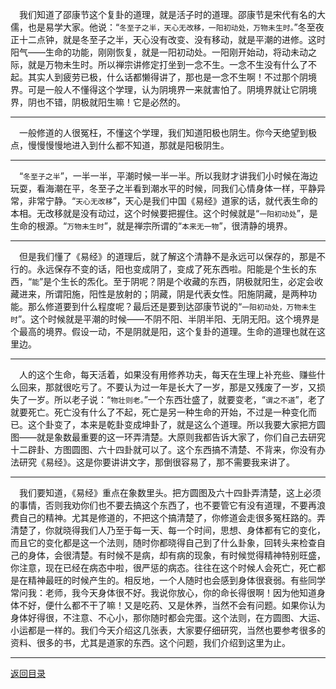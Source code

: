 &emsp;我们知道了邵康节这个复卦的道理，就是活子时的道理。邵康节是宋代有名的大儒，也是易学大家。他说：“``冬至子之半，天心无改移，一阳初动处，万物未生时。``”冬至夜正十二点钟，就是冬至子之半，天心没有改变、没有移动，就是平潮的进修。这时阳气——生命的功能，刚刚恢复，就是一阳初动处。一阳刚开始动，将动未动之际，就是万物未生时。所以禅宗讲修定打坐到一念不生。一念不生没有什么了不起。其实人到疲劳已极，什么话都懒得讲了，那也是一念不生啊！不过那个阴境界。可是一般人不懂得这个学理，认为阴境界一来就害怕了。阴境界就让它阴境界，阴也不错，阴极就阳生嘛！它是必然的。
___
&emsp;一般修道的人很冤枉，不懂这个学理，我们知道阳极也阴生。你今天绝望到极点，慢慢慢慢地进入到什么都不知道，那就是阳极阴生。
___
&emsp;“``冬至子之半``”，一半一半，平潮时候一半一半。所以我财才讲我们小时候在海边玩耍，看海潮在平，冬至子之半看到潮水平的时候，同我们心情身体一样，平静异常，非常宁静。“``天心无改移``”，天心是我们中国《易经》道家的话，就代表生命的本相。无改移就是没有动过，这个时候要把握住。这个时候就是“``一阳初动处``”，是生命的根源。“``万物未生时``”，就是禅宗所谓的“``本来无一物``”，很清静的境界。
___
&emsp;但是我们懂了《易经》的道理后，就了解这个清静不是永远可以保存的，那是不行的。永远保存不变的话，阳也变成阴了，变成了死东西啦。阳能是个生长的东西，“``能``”是个生长的炁化。至于阴呢？阴是个收藏的东西，阴极就阳生，必定会收藏进来，所谓阳施，阳性是放射的；阴藏，阴是代表女性。阳施阴藏，是两种功能。那么修道要到什么程度呢？最后还是要到达邵康节说的“``一阳初动处，万物未生时``”。这个时候就是平潮的时候——不阴不阳、半阴半阳、无阴无阳。这个境界是个最高的境界。假设一动，不是阴就是阳，这个复卦的道理。生命的道理也就在这里边。
___
&emsp;人的这个生命，每天活着，如果没有用修养功夫，每天在生理上补充些、赚些什么回来，那就很吃亏了。不要认为过一年是长大了一岁，那是又残废了一岁，又损失了一岁。所以老子说：“``物壮则老。``”一个东西壮盛了，就要变老，“``谓之不道``”，老了就要死亡。死亡没有什么了不起，死亡是另一种生命的开始，不过是一种变化而已。这个卦变了，本来是乾卦变成坤卦了，就是这么个道理。所以我要大家把方圆图——就是象数最重要的这一环弄清楚。大原则我都告诉大家了，你们自己去研究十二辟卦、方图圆图、六十四卦就可以了。这个东西搞不清楚、不背来，你没有办法研究《易经》。这是你要讲讲文字，那倒很容易了，那不需要我来讲了。
___
&emsp;我们要知道，《易经》重点在象数里头。把方圆图及六十四卦弄清楚，这上必须的事情，否则我劝你们也不要去搞这个东西了，也不要管它有没有道理，不要再浪费自己的精神。尤其是修道的，不把这个搞清楚了，你修道会走很多冤枉路的。弄清楚了，你就晓得我们人乃至于每一天、每一个时间，思想、身体都有它的变化，而且它的变化都是这一个法则，随时你都晓得自己到了什么卦象，回转头来检查自己的身体，会很清楚。有时候不是病，却有病的现象，有时候觉得精神特别旺盛，你注意，现在已经在病态中啦，很严惩的病态。往往在这个时候人会死亡，死亡都是在精神最旺的时候产生的。相反地，一个人随时也会感到身体很衰弱。有些同学常问我：老师，我今天身体很不好。我说你放心，你的命长得很啊！因为他知道身体不好，便什么都不干了嘛！又是吃药、又是休养，当然不会有问题。如果你认为身体好得很，不注意、不心小，那你随时都会完蛋。这个法则，在方圆图、大运、小运都是一样的。我们今天介绍这几张表，大家要仔细研究，当然也要参考很多的资料、很多的书，尤其是道家的东西。这个问题，我们介绍到这里为止。
___
[返回目录](../../../master/README.md#目录)